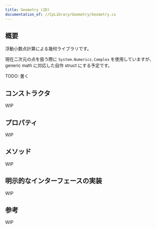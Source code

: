 ```yaml
---
title: Geometry (2D)
documentation_of: //CpLibrary/Geometry/Geometry.cs
---
```


## 概要

浮動小数点計算による幾何ライブラリです。

現在二次元の点を扱う際に `System.Numerics.Complex` を使用していますが、generic math に対応した自作 struct にする予定です。

TODO: 書く

## コンストラクタ

WIP

## プロパティ

WIP

## メソッド

WIP

## 明示的なインターフェースの実装

WIP

## 参考

WIP
